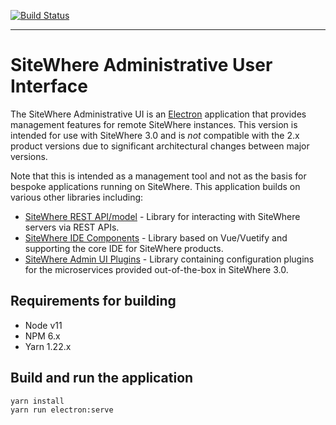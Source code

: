 [![Build Status](https://travis-ci.org/sitewhere/sitewhere-admin-ui.svg?branch=master)](https://travis-ci.org/sitewhere/sitewhere-admin-ui)

---

# SiteWhere Administrative User Interface

The SiteWhere Administrative UI is an [Electron](https://electronjs.org/) application that
provides management features for remote SiteWhere instances. This version is intended for use
with SiteWhere 3.0 and is _not_ compatible with the 2.x product versions due to significant
architectural changes between major versions. 

Note that this is intended as a management tool and not as the basis for bespoke applications 
running on SiteWhere. This application builds on various other libraries including:

* [SiteWhere REST API/model](https://www.npmjs.com/package/sitewhere-rest-api) - Library for interacting 
  with SiteWhere servers via REST APIs. 
* [SiteWhere IDE Components](https://www.npmjs.com/package/sitewhere-ide-components) - Library based on
  Vue/Vuetify and supporting the core IDE for SiteWhere products.
* [SiteWhere Admin UI Plugins](https://www.npmjs.com/package/sitewhere-admin-ui-plugins) - Library containing
  configuration plugins for the microservices provided out-of-the-box in SiteWhere 3.0.

## Requirements for building

- Node v11
- NPM 6.x
- Yarn 1.22.x

## Build and run the application

```console
yarn install
yarn run electron:serve
```
